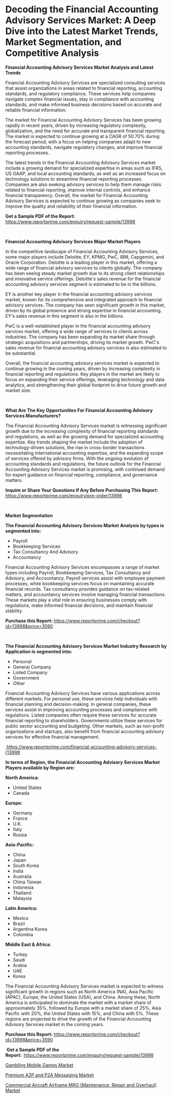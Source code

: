 <p><h1>Decoding the Financial Accounting Advisory Services Market: A Deep Dive into the Latest Market Trends, Market Segmentation, and Competitive Analysis</h1></p><p><strong>Financial Accounting Advisory Services Market Analysis and Latest Trends</strong></p>
<p><p>Financial Accounting Advisory Services are specialized consulting services that assist organizations in areas related to financial reporting, accounting standards, and regulatory compliance. These services help companies navigate complex financial issues, stay in compliance with accounting standards, and make informed business decisions based on accurate and reliable financial information.</p><p>The market for Financial Accounting Advisory Services has been growing rapidly in recent years, driven by increasing regulatory complexity, globalization, and the need for accurate and transparent financial reporting. The market is expected to continue growing at a CAGR of 50.70% during the forecast period, with a focus on helping companies adapt to new accounting standards, navigate regulatory changes, and improve financial reporting processes.</p><p>The latest trends in the Financial Accounting Advisory Services market include a growing demand for specialized expertise in areas such as IFRS, US GAAP, and local accounting standards, as well as an increased focus on technology solutions to streamline financial reporting processes. Companies are also seeking advisory services to help them manage risks related to financial reporting, improve internal controls, and enhance financial transparency. Overall, the market for Financial Accounting Advisory Services is expected to continue growing as companies seek to improve the quality and reliability of their financial information.</p></p>
<p><strong>Get a Sample PDF of the Report:&nbsp;</strong> <a href="https://www.reportprime.com/enquiry/request-sample/13998">https://www.reportprime.com/enquiry/request-sample/13998</a></p>
<p>&nbsp;</p>
<p><strong>Financial Accounting Advisory Services Major Market Players</strong></p>
<p><p>In the competitive landscape of Financial Accounting Advisory Services, some major players include Deloitte, EY, KPMG, PwC, IBM, Capgemini, and Oracle Corporation. Deloitte is a leading player in this market, offering a wide range of financial advisory services to clients globally. The company has been seeing steady market growth due to its strong client relationships and innovative service offerings. Deloitte's sales revenue for the financial accounting advisory services segment is estimated to be in the billions.</p><p>EY is another key player in the financial accounting advisory services market, known for its comprehensive and integrated approach to financial advisory services. The company has seen significant growth in this market, driven by its global presence and strong expertise in financial accounting. EY's sales revenue in this segment is also in the billions.</p><p>PwC is a well-established player in the financial accounting advisory services market, offering a wide range of services to clients across industries. The company has been expanding its market share through strategic acquisitions and partnerships, driving its market growth. PwC's sales revenue for financial accounting advisory services is also estimated to be substantial.</p><p>Overall, the financial accounting advisory services market is expected to continue growing in the coming years, driven by increasing complexity in financial reporting and regulations. Key players in the market are likely to focus on expanding their service offerings, leveraging technology and data analytics, and strengthening their global footprint to drive future growth and market size.</p></p>
<p>&nbsp;</p>
<p><strong>What Are The Key Opportunities For Financial Accounting Advisory Services Manufacturers?</strong></p>
<p><p>The Financial Accounting Advisory Services market is witnessing significant growth due to the increasing complexity of financial reporting standards and regulations, as well as the growing demand for specialized accounting expertise. Key trends shaping the market include the adoption of technology-driven solutions, the rise in cross-border transactions necessitating international accounting expertise, and the expanding scope of services offered by advisory firms. With the ongoing evolution of accounting standards and regulations, the future outlook for the Financial Accounting Advisory Services market is promising, with continued demand for expert guidance on financial reporting, compliance, and governance matters.</p></p>
<p><strong>Inquire or Share Your Questions If Any Before Purchasing This Report:</strong> <a href="https://www.reportprime.com/enquiry/pre-order/13998">https://www.reportprime.com/enquiry/pre-order/13998</a></p>
<p>&nbsp;</p>
<p><strong>Market Segmentation</strong></p>
<p><strong>The Financial Accounting Advisory Services Market Analysis by types is segmented into:</strong></p>
<p><ul><li>Payroll</li><li>Bookkeeping Services</li><li>Tax Consultancy And Advisory</li><li>Accountancy</li></ul></p>
<p><p>Financial Accounting Advisory Services encompasses a range of market types including Payroll, Bookkeeping Services, Tax Consultancy and Advisory, and Accountancy. Payroll services assist with employee payment processes, while bookkeeping services focus on maintaining accurate financial records. Tax consultancy provides guidance on tax-related matters, and accountancy services involve managing financial transactions. These markets play a vital role in ensuring businesses comply with regulations, make informed financial decisions, and maintain financial stability.</p></p>
<p><strong>Purchase this Report:&nbsp;</strong><a href="https://www.reportprime.com/checkout?id=13998&price=3590">https://www.reportprime.com/checkout?id=13998&price=3590</a></p>
<p>&nbsp;</p>
<p><strong>The Financial Accounting Advisory Services Market Industry Research by Application is segmented into:</strong></p>
<p><ul><li>Personal</li><li>General Company</li><li>Listed Company</li><li>Government</li><li>Other</li></ul></p>
<p><p>Financial Accounting Advisory Services have various applications across different markets. For personal use, these services help individuals with financial planning and decision-making. In general companies, these services assist in improving accounting processes and compliance with regulations. Listed companies often require these services for accurate financial reporting to shareholders. Governments utilize these services for public sector accounting and budgeting. Other markets, such as non-profit organizations and startups, also benefit from financial accounting advisory services for effective financial management.</p></p>
<p><a href="https://www.reportprime.com/financial-accounting-advisory-services-r13998">&nbsp;https://www.reportprime.com/financial-accounting-advisory-services-r13998</a></p>
<p><strong>In terms of Region, the Financial Accounting Advisory Services Market Players available by Region are:</strong></p>
<p>
    <p> <strong> North America: </strong>
        <ul>
            <li>United States</li>
            <li>Canada</li>
        </ul>
        </p> 
    <p> <strong> Europe: </strong>
        <ul>
            <li>Germany</li>
            <li>France</li>
            <li>U.K.</li>
            <li>Italy</li>
            <li>Russia</li>
        </ul>
        </p> 
    <p> <strong> Asia-Pacific: </strong>
        <ul>
            <li>China</li>
            <li>Japan</li>
            <li>South Korea</li>
            <li>India</li>
            <li>Australia</li>
            <li>China Taiwan</li>
            <li>Indonesia</li>
            <li>Thailand</li>
            <li>Malaysia</li>
        </ul>
        </p> 
    <p> <strong> Latin America: </strong>
        <ul>
            <li>Mexico</li>
            <li>Brazil</li>
            <li>Argentina Korea</li>
            <li>Colombia</li>
        </ul>
        </p> 
    <p> <strong> Middle East & Africa: </strong>
        <ul>
            <li>Turkey</li>
            <li>Saudi</li>
            <li>Arabia</li>
            <li>UAE</li>
            <li>Korea</li>
        </ul>
    </p>
    </p>
<p><p>The Financial Accounting Advisory Services market is expected to witness significant growth in regions such as North America (NA), Asia Pacific (APAC), Europe, the United States (USA), and China. Among these, North America is anticipated to dominate the market with a market share of approximately 35%, followed by Europe with a market share of 25%, Asia Pacific with 20%, the United States with 15%, and China with 5%. These regions are projected to drive the growth of the Financial Accounting Advisory Services market in the coming years.</p></p>
<p><strong>Purchase this Report: </strong><a href="https://www.reportprime.com/checkout?id=13998&price=3590">https://www.reportprime.com/checkout?id=13998&price=3590</a></p>
<p>&nbsp;<strong>Get a Sample PDF of the Report:&nbsp;&nbsp;</strong><a href="https://www.reportprime.com/enquiry/request-sample/13998">https://www.reportprime.com/enquiry/request-sample/13998</a></p>
<p><strong></strong></p>
<p><p><a href="https://github.com/JennyferFeil2023/Market-Research-Report-List-1/blob/main/gambling-mobile-games-market.md">Gambling Mobile Games Market</a></p><p><a href="https://github.com/gracielawharr/Market-Research-Report-List-1/blob/main/premium-a2p-and-p2a-messaging-market.md">Premium A2P and P2A Messaging Market</a></p><p><a href="https://view.publitas.com/reportprime-1/decoding-commercial-aircraft-airframe-mro-maintenance-repair-and-overhaul-market-metrics-market-share-trends-and-growth-patterns/">Commercial Aircraft Airframe MRO (Maintenance, Repair and Overhaul) Market</a></p></p>